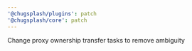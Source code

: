 ```yaml
---
'@chugsplash/plugins': patch
'@chugsplash/core': patch
---
```


Change proxy ownership transfer tasks to remove ambiguity
